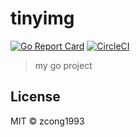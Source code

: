 # tinyimg

[![Go Report Card](https://goreportcard.com/badge/github.com/zcong1993/tinyimg)](https://goreportcard.com/report/github.com/zcong1993/tinyimg)
[![CircleCI](https://circleci.com/gh/zcong1993/tinyimg/tree/master.svg?style=shield)](https://circleci.com/gh/zcong1993/tinyimg/tree/master)

> my go project

## License

MIT &copy; zcong1993
